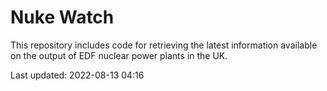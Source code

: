 # Nuke Watch

This repository includes code for retrieving the latest information available on the output of EDF nuclear power plants in the UK.

Last updated: 2022-08-13 04:16